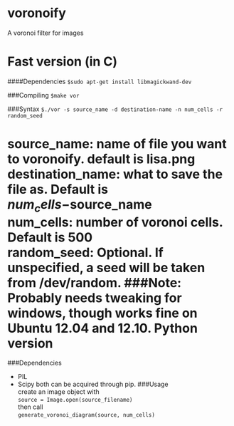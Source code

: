 voronoify
=========

A voronoi filter for images

Fast version (in C)
=========
####Dependencies 
`$sudo apt-get install libmagickwand-dev`

###Compiling 
`$make vor`

###Syntax
`$./vor -s source_name -d destination-name -n num_cells -r random_seed`

source_name: name of file you want to voronoify. default is lisa.png  
destination_name: what to save the file as. Default is $num_cells-$source_name  
num_cells: number of voronoi cells. Default is 500  
random_seed: Optional. If unspecified, a seed will be taken from /dev/random.
###Note: 
Probably needs tweaking for windows, though works fine on Ubuntu 12.04 and 12.10.
Python version
=======
###Dependencies 
* PIL
* Scipy
both can be acquired through pip. 
###Usage  
create an image object with  
`source = Image.open(source_filename)`  
then call  
`generate_voronoi_diagram(source, num_cells)`  
